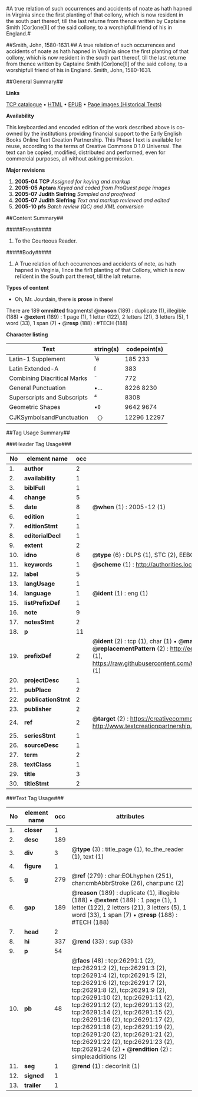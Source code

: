 #A true relation of such occurrences and accidents of noate as hath hapned in Virginia since the first planting of that collony, which is now resident in the south part thereof, till the last returne from thence written by Captaine Smith [Cor]one[ll] of the said collony, to a worshipfull friend of his in England.#

##Smith, John, 1580-1631.##
A true relation of such occurrences and accidents of noate as hath hapned in Virginia since the first planting of that collony, which is now resident in the south part thereof, till the last returne from thence written by Captaine Smith [Cor]one[ll] of the said collony, to a worshipfull friend of his in England.
Smith, John, 1580-1631.

##General Summary##

**Links**

[TCP catalogue](http://www.ota.ox.ac.uk/tcp/)  • 
[HTML](http://tei.it.ox.ac.uk/tcp/Texts-HTML/free/A12/A12470.html)  • 
[EPUB](http://tei.it.ox.ac.uk/tcp/Texts-EPUB/free/A12/A12470.epub) • 
[Page images (Historical Texts)](https://data.historicaltexts.jisc.ac.uk/view?pubId=eebo-23150085e&pageId=eebo-23150085e-26291-1)

**Availability**

This keyboarded and encoded edition of the
	       work described above is co-owned by the institutions
	       providing financial support to the Early English Books
	       Online Text Creation Partnership. This Phase I text is
	       available for reuse, according to the terms of Creative
	       Commons 0 1.0 Universal. The text can be copied,
	       modified, distributed and performed, even for
	       commercial purposes, all without asking permission.

**Major revisions**

1. __2005-04__ __TCP__ *Assigned for keying and markup*
1. __2005-05__ __Aptara__ *Keyed and coded from ProQuest page images*
1. __2005-07__ __Judith Siefring__ *Sampled and proofread*
1. __2005-07__ __Judith Siefring__ *Text and markup reviewed and edited*
1. __2005-10__ __pfs__ *Batch review (QC) and XML conversion*

##Content Summary##

#####Front#####

1. To the Courteous Reader.

#####Body#####

1. A
True relation of ſuch occurrences
and accidents of note, as hath hapned in Virginia,
ſince the firſt planting of that Collony,
which is now reſident in the South part
thereof, till the laſt returne.

**Types of content**

  * Oh, Mr. Jourdain, there is **prose** in there!

There are 189 **ommitted** fragments! 
 @__reason__ (189) : duplicate (1), illegible (188)  •  @__extent__ (189) : 1 page (1), 1 letter (122), 2 letters (21), 3 letters (5), 1 word (33), 1 span (7)  •  @__resp__ (188) : #TECH (188)

**Character listing**


|Text|string(s)|codepoint(s)|
|---|---|---|
|Latin-1 Supplement|¹é|185 233|
|Latin Extended-A|ſ|383|
|Combining             Diacritical Marks|̄|772|
|General Punctuation|•…|8226 8230|
|Superscripts             and Subscripts|⁴|8308|
|Geometric Shapes|▪◊|9642 9674|
|CJKSymbolsandPunctuation|〈〉|12296 12297|

##Tag Usage Summary##

###Header Tag Usage###

|No|element name|occ|attributes|
|---|---|---|---|
|1.|__author__|2||
|2.|__availability__|1||
|3.|__biblFull__|1||
|4.|__change__|5||
|5.|__date__|8| @__when__ (1) : 2005-12 (1)|
|6.|__edition__|1||
|7.|__editionStmt__|1||
|8.|__editorialDecl__|1||
|9.|__extent__|2||
|10.|__idno__|6| @__type__ (6) : DLPS (1), STC (2), EEBO-CITATION (1), OCLC (1), VID (1)|
|11.|__keywords__|1| @__scheme__ (1) : http://authorities.loc.gov/ (1)|
|12.|__label__|5||
|13.|__langUsage__|1||
|14.|__language__|1| @__ident__ (1) : eng (1)|
|15.|__listPrefixDef__|1||
|16.|__note__|9||
|17.|__notesStmt__|2||
|18.|__p__|11||
|19.|__prefixDef__|2| @__ident__ (2) : tcp (1), char (1)  •  @__matchPattern__ (2) : ([0-9\-]+):([0-9IVX]+) (1), (.+) (1)  •  @__replacementPattern__ (2) : http://eebo.chadwyck.com/downloadtiff?vid=$1&page=$2 (1), https://raw.githubusercontent.com/textcreationpartnership/Texts/master/tcpchars.xml#$1 (1)|
|20.|__projectDesc__|1||
|21.|__pubPlace__|2||
|22.|__publicationStmt__|2||
|23.|__publisher__|2||
|24.|__ref__|2| @__target__ (2) : https://creativecommons.org/publicdomain/zero/1.0/ (1), http://www.textcreationpartnership.org/docs/. (1)|
|25.|__seriesStmt__|1||
|26.|__sourceDesc__|1||
|27.|__term__|2||
|28.|__textClass__|1||
|29.|__title__|3||
|30.|__titleStmt__|2||


###Text Tag Usage###

|No|element name|occ|attributes|
|---|---|---|---|
|1.|__closer__|1||
|2.|__desc__|189||
|3.|__div__|3| @__type__ (3) : title_page (1), to_the_reader (1), text (1)|
|4.|__figure__|1||
|5.|__g__|279| @__ref__ (279) : char:EOLhyphen (251), char:cmbAbbrStroke (26), char:punc (2)|
|6.|__gap__|189| @__reason__ (189) : duplicate (1), illegible (188)  •  @__extent__ (189) : 1 page (1), 1 letter (122), 2 letters (21), 3 letters (5), 1 word (33), 1 span (7)  •  @__resp__ (188) : #TECH (188)|
|7.|__head__|2||
|8.|__hi__|337| @__rend__ (33) : sup (33)|
|9.|__p__|54||
|10.|__pb__|48| @__facs__ (48) : tcp:26291:1 (2), tcp:26291:2 (2), tcp:26291:3 (2), tcp:26291:4 (2), tcp:26291:5 (2), tcp:26291:6 (2), tcp:26291:7 (2), tcp:26291:8 (2), tcp:26291:9 (2), tcp:26291:10 (2), tcp:26291:11 (2), tcp:26291:12 (2), tcp:26291:13 (2), tcp:26291:14 (2), tcp:26291:15 (2), tcp:26291:16 (2), tcp:26291:17 (2), tcp:26291:18 (2), tcp:26291:19 (2), tcp:26291:20 (2), tcp:26291:21 (2), tcp:26291:22 (2), tcp:26291:23 (2), tcp:26291:24 (2)  •  @__rendition__ (2) : simple:additions (2)|
|11.|__seg__|1| @__rend__ (1) : decorInit (1)|
|12.|__signed__|1||
|13.|__trailer__|1||
